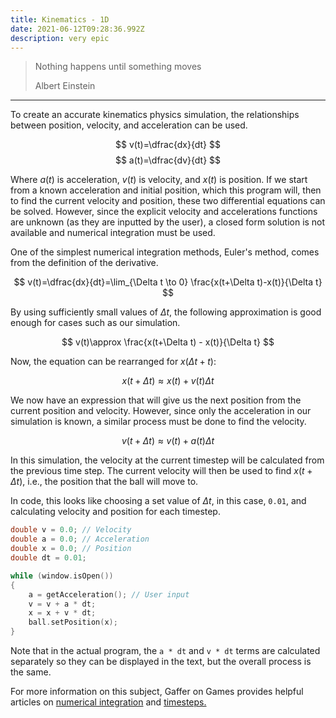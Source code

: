 ```yaml
---
title: Kinematics - 1D
date: 2021-06-12T09:28:36.992Z
description: very epic
---
```


> Nothing happens until something moves
> 
> <footer>Albert Einstein</footer>

---

To create an accurate kinematics physics simulation, the relationships between position, velocity, and acceleration can be used.

$$
v(t)=\dfrac{dx}{dt}
$$
$$
a(t)=\dfrac{dv}{dt}
$$

Where $a(t)$ is acceleration, $v(t)$ is velocity, and $x(t)$ is position. If we start from a known acceleration and initial position, which this program will, then to find the current velocity and position, these two differential equations can be solved. However, since the explicit velocity and accelerations functions are unknown (as they are inputted by the user), a closed form solution is not available and numerical integration must be used.

One of the simplest numerical integration methods, Euler's method, comes from the definition of the derivative.

$$
v(t)=\dfrac{dx}{dt}=\lim_{\Delta t \to 0} \frac{x(t+\Delta t)-x(t)}{\Delta t}
$$

By using sufficiently small values of $\Delta t$, the following approximation is good enough for cases such as our simulation.


$$
v(t)\approx \frac{x(t+\Delta t) - x(t)}{\Delta t}
$$


Now, the equation can be rearranged for $x(\Delta t + t)$:

$$
x(t+\Delta t) \approx x(t) + v(t)\Delta t
$$

We now have an expression that will give us the next position from the current position and velocity. However, since only the acceleration in our simulation is known, a similar process must be done to find the velocity.

$$
v(t + \Delta t) \approx v(t) + a(t)\Delta t
$$

In this simulation, the velocity at the current timestep will be calculated from the previous time step. The current velocity will then be used to find $x(t + \Delta t)$, i.e., the position that the ball will move to.

In code, this looks like choosing a set value of $\Delta t$, in this case, `0.01`, and calculating velocity and position for each timestep.


```cpp
double v = 0.0; // Velocity
double a = 0.0; // Acceleration
double x = 0.0; // Position
double dt = 0.01;

while (window.isOpen())
{
    a = getAcceleration(); // User input
    v = v + a * dt;
    x = x + v * dt;
    ball.setPosition(x);
}
```

Note that in the actual program, the `a * dt` and `v * dt` terms are calculated separately so they can be displayed in the text, but the overall process is the same.

For more information on this subject, Gaffer on Games provides helpful articles on
[numerical integration](https://gafferongames.com/post/integration_basics/) and
[timesteps.](https://gafferongames.com/post/fix_your_timestep/)